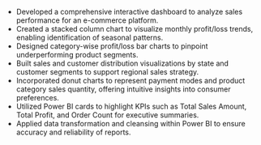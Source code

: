 -	Developed a comprehensive interactive dashboard to analyze sales performance for an e-commerce platform.
-	Created a stacked column chart to visualize monthly profit/loss trends, enabling identification of seasonal patterns.
-	Designed category-wise profit/loss bar charts to pinpoint underperforming product segments.
-	Built sales and customer distribution visualizations by state and customer segments to support regional sales strategy.
-	Incorporated donut charts to represent payment modes and product category sales quantity, offering intuitive insights into consumer preferences.
-	Utilized Power BI cards to highlight KPIs such as Total Sales Amount, Total Profit, and Order Count for executive summaries.
-	Applied data transformation and cleansing within Power BI to ensure accuracy and reliability of reports.
